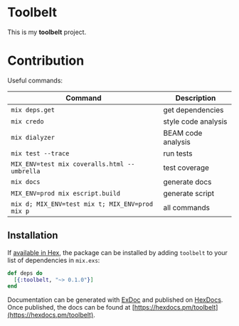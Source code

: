 # Toolbelt

This is my **toolbelt** project.

# Contribution

Useful commands:

| Command                                         | Description         |
| --------------------------------------------    | ------------------- |
| `mix deps.get`                                  | get dependencies    |
| `mix credo`                                     | style code analysis |
| `mix dialyzer`                                  | BEAM code analysis  |
| `mix test --trace`                              | run tests           |
| `MIX_ENV=test mix coveralls.html --umbrella`    | test coverage       |
| `mix docs`                                      | generate docs       |
| `MIX_ENV=prod mix escript.build`                | generate script     |
| `mix d; MIX_ENV=test mix t; MIX_ENV=prod mix p` | all commands        |

## Installation

If [available in Hex](https://hex.pm/docs/publish), the package can be installed
by adding `toolbelt` to your list of dependencies in `mix.exs`:

```elixir
def deps do
  [{:toolbelt, "~> 0.1.0"}]
end
```

Documentation can be generated with [ExDoc](https://github.com/elixir-lang/ex_doc)
and published on [HexDocs](https://hexdocs.pm). Once published, the docs can
be found at [https://hexdocs.pm/toolbelt](https://hexdocs.pm/toolbelt).
